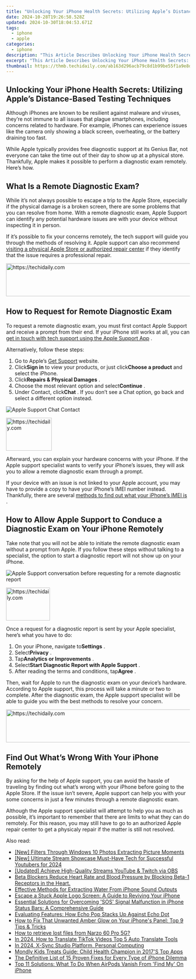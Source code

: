 ```yaml
---
title: "Unlocking Your iPhone Health Secrets: Utilizing Apple’s Distance-Based Testing Techniques"
date: 2024-10-28T19:26:58.528Z
updated: 2024-10-30T18:04:53.671Z
tags:
  - iphone
  - apple
categories:
  - iphone
description: "This Article Describes Unlocking Your iPhone Health Secrets: Utilizing Apple’s Distance-Based Testing Techniques"
excerpt: "This Article Describes Unlocking Your iPhone Health Secrets: Utilizing Apple’s Distance-Based Testing Techniques"
thumbnail: https://thmb.techidaily.com/ab163d296acb79c8d1b99be55f1a9e8dc7788fd98e467de0ef2e0c0cd66b65c3.jpg
---
```


## Unlocking Your iPhone Health Secrets: Utilizing Apple’s Distance-Based Testing Techniques

 Although iPhones are known to be resilient against malware and viruses, they’re not immune to all issues that plague smartphones, including concerns related to hardware. For example, iPhones can experience issues like the camera only showing a black screen, overheating, or the battery draining too fast.

 While Apple typically provides free diagnostic support at its Genius Bar, not everyone can take the time out of their day to show up at a physical store. Thankfully, Apple makes it possible to perform a diagnostic exam remotely. Here’s how.

## What Is a Remote Diagnostic Exam?

 While it’s not always possible to escape a trip to the Apple Store, especially if the physical damage is a broken screen, there are some problems that you can resolve from home. With a remote diagnostic exam, Apple Support can identify any potential hardware issues are with your device without inspecting it in person.

 If it’s possible to fix your concerns remotely, the tech support will guide you through the methods of resolving it. Apple support can also recommend [visiting a physical Apple Store or authorized repair center](https://www.makeuseof.com/apple-store-appointment-genius-bar/) if they identify that the issue requires a professional repair.

<!-- affiliate ads begin -->
<a href="https://appsumo.8odi.net/c/5597632/2068412/7443" target="_top" id="2068412">
  <img src="//a.impactradius-go.com/display-ad/7443-2068412" border="0" alt="https://techidaily.com" width="728" height="90"/>
</a>
<img height="0" width="0" src="https://appsumo.8odi.net/i/5597632/2068412/7443" style="position:absolute;visibility:hidden;" border="0" />
<!-- affiliate ads end -->

## How to Request for Remote Diagnostic Exam

 To request a remote diagnostic exam, you must first contact Apple Support and receive a prompt from their end. If your iPhone still works at all, you can [get in touch with tech support using the Apple Support App](https://www.makeuseof.com/how-to-get-iphone-support-apple-support-app/) .

Alternatively, follow these steps:

1. Go to Apple’s [Get Support](https://getsupport.apple.com/) website.
2. Click**Sign in** to view your products, or just click**Choose a product** and select the iPhone.
3. Click**Repairs & Physical Damages** .
4. Choose the most relevant option and select**Continue** .
5. Under Contact, click**Chat** . If you don’t see a Chat option, go back and select a different option instead.

![Apple Support Chat Contact](https://static1.makeuseofimages.com/wordpress/wp-content/uploads/2022/07/Apple-Support-Chat-Contact.jpg)

<!-- affiliate ads begin -->
<a href="https://aligracehair.sjv.io/c/5597632/2135395/19272" target="_top" id="2135395">
  <img src="//a.impactradius-go.com/display-ad/19272-2135395" border="0" alt="https://techidaily.com" width="125" height="90"/>
</a>
<img height="0" width="0" src="https://aligracehair.sjv.io/i/5597632/2135395/19272" style="position:absolute;visibility:hidden;" border="0" />
<!-- affiliate ads end -->

 Afterward, you can explain your hardware concerns with your iPhone. If the Apple support specialist wants to verify your iPhone’s issues, they will ask you to allow a remote diagnostic exam through a prompt.

 If your device with an issue is not linked to your Apple account, you may have to provide a copy to have your iPhone’s IMEI number instead. Thankfully, there are several [methods to find out what your iPhone’s IMEI is](https://www.makeuseof.com/ways-to-find-the-imei-number-on-iphone-ipad/) .

## How to Allow Apple Support to Conduce a Diagnostic Exam on Your iPhone Remotely

 Take note that you will not be able to initiate the remote diagnostic exam without a prompt from Apple. If you follow these steps without talking to a specialist, the option to start a diagnostic report will not show up on your iPhone.

![Apple Support conversation before requesting for a remote diagnostic report](https://static1.makeuseofimages.com/wordpress/wp-content/uploads/2022/07/Apple-Support-conversation-before-requesting-for-a-remote-diagnostic-report.jpg)

<!-- affiliate ads begin -->
<a href="https://aligracehair.sjv.io/c/5597632/2135349/19272" target="_top" id="2135349">
  <img src="//a.impactradius-go.com/display-ad/19272-2135349" border="0" alt="https://techidaily.com" width="120" height="90"/>
</a>
<img height="0" width="0" src="https://aligracehair.sjv.io/i/5597632/2135349/19272" style="position:absolute;visibility:hidden;" border="0" />
<!-- affiliate ads end -->

 Once a request for a diagnostic report is sent by your Apple specialist, here’s what you have to do:

1. On your iPhone, navigate to**Settings** .
2. Select**Privacy** .
3. Tap**Analytics or Improvements** .
4. Select**Start Diagnostic Report with Apple Support** .
5. After reading the terms and conditions, tap**Agree** .

 Then, wait for Apple to run the diagnostic exam on your device’s hardware. According to Apple support, this process will take a minute or two to complete. After the diagnostic exam, the Apple support specialist will be able to guide you with the best methods to resolve your concern.

<!-- affiliate ads begin -->
<a href="https://appsumo.8odi.net/c/5597632/2151873/7443" target="_top" id="2151873">
  <img src="//a.impactradius-go.com/display-ad/7443-2151873" border="0" alt="https://techidaily.com" width="728" height="90"/>
</a>
<img height="0" width="0" src="https://appsumo.8odi.net/i/5597632/2151873/7443" style="position:absolute;visibility:hidden;" border="0" />
<!-- affiliate ads end -->

## Find Out What’s Wrong With Your iPhone Remotely

 By asking for the help of Apple support, you can avoid the hassle of traveling by finding out what’s wrong with your iPhone before going to the Apple Store. If the issue isn’t severe, Apple support can help you with your some concerns in just a few minutes through a remote diagnostic exam.

 Although the Apple support specialist will attempt to help you as much as possible, it’s important to remember that there are limits to what they can do remotely. For this reason, you may still have to go to an authorized Apple repair center to get a physicaly repair if the matter is still not resolved.

<ins class="adsbygoogle"
     style="display:block"
     data-ad-format="autorelaxed"
     data-ad-client="ca-pub-7571918770474297"
     data-ad-slot="1223367746"></ins>

<ins class="adsbygoogle"
     style="display:block"
     data-ad-client="ca-pub-7571918770474297"
     data-ad-slot="8358498916"
     data-ad-format="auto"
     data-full-width-responsive="true"></ins>

<span class="atpl-alsoreadstyle">Also read:</span>
<div><ul>
<li><a href="https://some-techniques.techidaily.com/new-filters-through-windows-10-photos-extracting-picture-moments/"><u>[New] Filters Through Windows 10 Photos Extracting Picture Moments</u></a></li>
<li><a href="https://youtube-data.techidaily.com/ltimate-stream-showcase-must-have-tech-for-successful-youtubers-for-2024/"><u>[New] Ultimate Stream Showcase Must-Have Tech for Successful Youtubers for 2024</u></a></li>
<li><a href="https://on-screen-recording.techidaily.com/updated-achieve-high-quality-streams-youtube-and-twitch-via-obs/"><u>[Updated] Achieve High-Quality Streams YouTube & Twitch via OBS</u></a></li>
<li><a href="https://fox-that.techidaily.com/beta-blockers-reduce-heart-rate-and-blood-pressure-by-blocking-beta-1-receptors-in-the-heart/"><u>Beta Blockers Reduce Heart Rate and Blood Pressure by Blocking Beta-1 Receptors in the Heart.</u></a></li>
<li><a href="https://fox-that.techidaily.com/effective-methods-for-extracting-water-from-iphone-sound-outputs/"><u>Effective Methods for Extracting Water From iPhone Sound Outputs</u></a></li>
<li><a href="https://fox-that.techidaily.com/escape-a-stuck-apple-logo-screen-a-guide-to-reviving-your-iphone/"><u>Escape a Stuck Apple Logo Screen: A Guide to Reviving Your iPhone</u></a></li>
<li><a href="https://fox-that.techidaily.com/essential-solutions-for-overcoming-sos-signal-malfunction-in-iphone-status-bars-a-comprehensive-guide/"><u>Essential Solutions for Overcoming 'SOS' Signal Malfunction in iPhone Status Bars: A Comprehensive Guide</u></a></li>
<li><a href="https://buynow-reviews.techidaily.com/evaluating-features-how-echo-pop-stacks-up-against-echo-dot/"><u>Evaluating Features: How Echo Pop Stacks Up Against Echo Dot</u></a></li>
<li><a href="https://fox-that.techidaily.com/how-to-fix-that-unwanted-amber-glow-on-your-iphones-panel-top-9-tips-and-tricks/"><u>How to Fix That Unwanted Amber Glow on Your iPhone's Panel: Top 9 Tips & Tricks</u></a></li>
<li><a href="https://blog-min.techidaily.com/how-to-retrieve-lost-files-from-narzo-60-pro-5g-by-fonelab-android-recover-data/"><u>How to retrieve lost files from Narzo 60 Pro 5G?</u></a></li>
<li><a href="https://ai-video-translation.techidaily.com/in-2024-how-to-translate-tiktok-videos-top-5-auto-translate-tools/"><u>In 2024, How to Translate TikTok Videos Top 5 Auto Translate Tools</u></a></li>
<li><a href="https://screen-sharing-recording.techidaily.com/in-2024-x-sync-studio-platform-personal-computing/"><u>In 2024, X-Sync Studio Platform, Personal Computing</u></a></li>
<li><a href="https://mondly-stories.techidaily.com/mondly-kids-treats-guide-child-health-champion-in-2017s-top-apps/"><u>Mondly Kids Treats Guide: Child Health Champion in 2017'S Top Apps</u></a></li>
<li><a href="https://fox-that.techidaily.com/the-definitive-list-of-15-proven-fixes-for-every-type-of-iphone-dilemma/"><u>The Definitive List of 15 Proven Fixes for Every Type of iPhone Dilemma</u></a></li>
<li><a href="https://fox-that.techidaily.com/top-11-solutions-what-to-do-when-airpods-vanish-from-find-my-on-iphone/"><u>Top 11 Solutions: What To Do When AirPods Vanish From 'Find My' On iPhone</u></a></li>
</ul></div>

